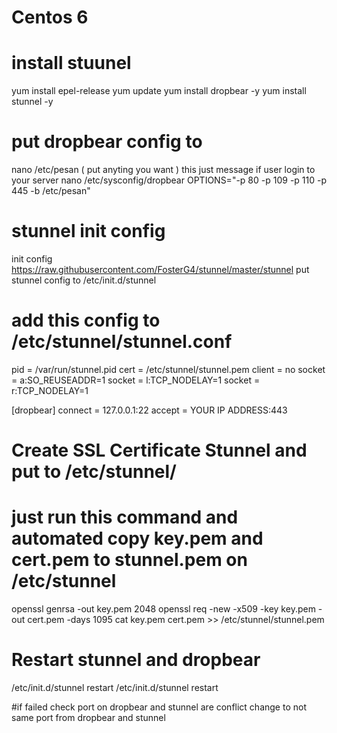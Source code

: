 # Centos 6 
# install stuunel

yum install epel-release
yum update
yum install dropbear -y
yum install stunnel -y

# put dropbear config to 
nano /etc/pesan ( put anyting you want ) this just message if user login to your server
nano /etc/sysconfig/dropbear
OPTIONS="-p 80 -p 109 -p 110 -p 445 -b /etc/pesan"

# stunnel init config
init config https://raw.githubusercontent.com/FosterG4/stunnel/master/stunnel
put stunnel config to /etc/init.d/stunnel 

# add this config to /etc/stunnel/stunnel.conf

pid = /var/run/stunnel.pid
cert = /etc/stunnel/stunnel.pem
client = no
socket = a:SO_REUSEADDR=1
socket = l:TCP_NODELAY=1
socket = r:TCP_NODELAY=1

[dropbear]
connect = 127.0.0.1:22
accept = YOUR IP ADDRESS:443

# Create SSL Certificate Stunnel and put to /etc/stunnel/
# just run this command and automated copy key.pem and cert.pem to stunnel.pem on /etc/stunnel

openssl genrsa -out key.pem 2048
openssl req -new -x509 -key key.pem -out cert.pem -days 1095
cat key.pem cert.pem >> /etc/stunnel/stunnel.pem


# Restart stunnel and dropbear
/etc/init.d/stunnel restart
/etc/init.d/stunnel restart

#if failed check port on dropbear and stunnel are conflict change to not same port from dropbear and stunnel


